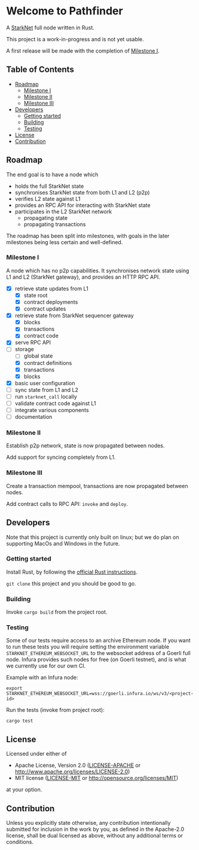 # Welcome to Pathfinder

A [StarkNet](https://starkware.co/starknet/) full node written in Rust.

This project is a work-in-progress and is not yet usable.

A first release will be made with the completion of [Milestone I](#milestone-i).

## Table of Contents
- [Roadmap](#roadmap)
  - [Milestone I](#milestone-i)
  - [Milestone II](#milestone-ii)
  - [Milestone III](#milestone-iii)
- [Developers](#developers)
  - [Getting started](#getting-started)
  - [Building](#building)
  - [Testing](#testing)
- [License](#license)
- [Contribution](#contribution)

## Roadmap

The end goal is to have a node which

- holds the full StarkNet state
- synchronises StarkNet state from both L1 and L2 (p2p)
- verifies L2 state against L1
- provides an RPC API for interacting with StarkNet state
- participates in the L2 StarkNet network
  - propagating state
  - propagating transactions

The roadmap has been split into milestones, with goals in the later milestones being less certain and well-defined.

### Milestone I

A node which has no p2p capabilities. It synchronises network state using L1 and L2 (StarkNet gateway), and provides an HTTP RPC API.

- [x] retrieve state updates from L1
  - [x] state root
  - [x] contract deployments
  - [x] contract updates
- [x] retrieve state from StarkNet sequencer gateway
  - [x] blocks
  - [x] transactions
  - [x] contract code
- [x] serve RPC API
- [ ] storage
  - [ ] global state
  - [x] contract definitions
  - [x] transactions
  - [x] blocks
- [x] basic user configuration
- [ ] sync state from L1 and L2
- [ ] run `starknet_call` locally
- [ ] validate contract code against L1
- [ ] integrate various components
- [ ] documentation

### Milestone II

Establish p2p network, state is now propagated between nodes.

Add support for syncing completely from L1.

### Milestone III

Create a transaction mempool, transactions are now propagated between nodes.

Add contract calls to RPC API: `invoke` and `deploy`.

## Developers

Note that this project is currently only built on linux; but we do plan on supporting MacOs and Windows in the future.

### Getting started

Install Rust, by following the [official Rust instructions](https://www.rust-lang.org/tools/install).

`git clone` this project and you should be good to go.

### Building

Invoke `cargo build` from the project root.

### Testing

Some of our tests require access to an archive Ethereum node. If you want to run these tests you will require setting the environment variable `STARKNET_ETHEREUM_WEBSOCKET_URL` to the websocket address of a Goerli full node. Infura provides such nodes for free (on Goerli testnet), and is what we currently use for our own CI.

Example with an Infura node:
```
export STARKNET_ETHEREUM_WEBSOCKET_URL=wss://goerli.infura.io/ws/v3/<project-id>
```

Run the tests (invoke from project root):
```
cargo test
```

## License

Licensed under either of

 * Apache License, Version 2.0
   ([LICENSE-APACHE](LICENSE-APACHE) or http://www.apache.org/licenses/LICENSE-2.0)
 * MIT license
   ([LICENSE-MIT](LICENSE-MIT) or http://opensource.org/licenses/MIT)

at your option.

## Contribution

Unless you explicitly state otherwise, any contribution intentionally submitted
for inclusion in the work by you, as defined in the Apache-2.0 license, shall be
dual licensed as above, without any additional terms or conditions.
